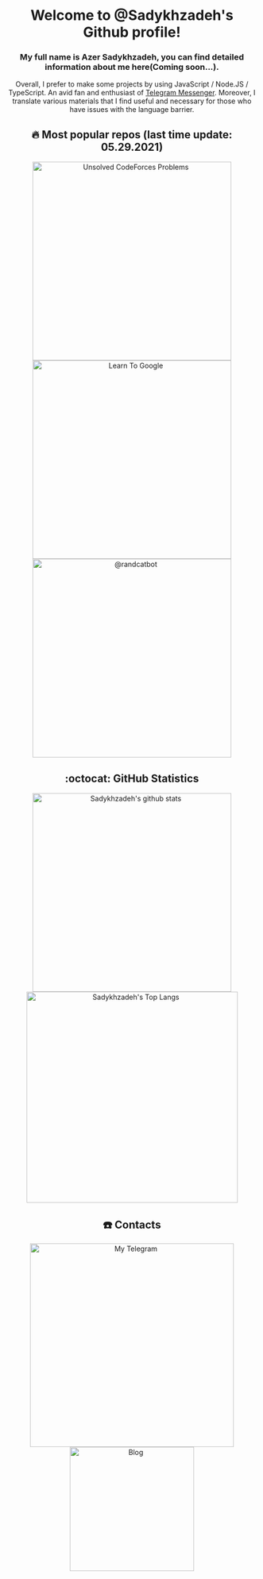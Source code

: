 <div align="center">
  <h1>Welcome to @Sadykhzadeh's Github profile!</h1>
  <h3>My full name is Azer Sadykhzadeh, you can find detailed information about me here(Coming soon...).</h3> 
  </h4>
    Overall, I prefer to make some projects by using JavaScript / Node.JS / TypeScript. An avid fan and enthusiast of <a href="https://github.com/TelegramMessenger" target="_blank">Telegram Messenger</a>.
    Moreover, I translate various materials that I find useful and necessary for those who have issues with the language barrier.
  </h4>
  <h2>🔥 Most popular repos (last time update: 05.29.2021)</h2>
  <a href="https://github.com/Sadykhzadeh/unsolved-cf-problems" target="_blank">
    <img
       width="400"
       alt="Unsolved CodeForces Problems"
       src="https://github-readme-stats.vercel.app/api/pin/?username=sadykhzadeh&repo=unsolved-cf-problems&title_color=c9d1d9&text_color=c9d1d9&icon_color=ffffffb3&bg_color=0d1117&hide_border=true&show_owner=true" />
  </a>
  <a href="https://github.com/Sadykhzadeh/learn-to-google" target="_blank">
    <img
       width="400"
       alt="Learn To Google"
       src="https://github-readme-stats.vercel.app/api/pin/?username=sadykhzadeh&repo=learn-to-google&title_color=c9d1d9&text_color=c9d1d9&icon_color=ffffffb3&bg_color=0d1117&hide_border=true&show_owner=true" />
  </a>
  <a href="https://github.com/Sadykhzadeh/randcatbot-py" target="_blank">
    <img
       width="400"
       alt="@randcatbot"
       title="[deprecated]"
       src="https://github-readme-stats.vercel.app/api/pin/?username=sadykhzadeh&repo=randcatbot-py&title_color=c9d1d9&text_color=c9d1d9&icon_color=ffffffb3&bg_color=0d1117&hide_border=true&show_owner=true" />
  </a>
  <h2>:octocat: GitHub Statistics</h2>
  <a href="https://github.com/Sadykhzadeh/" target="_blank">
  <img
       width="400"
       alt="Sadykhzadeh's github stats"
       src="https://github-readme-stats.vercel.app/api?username=Sadykhzadeh&show_icons=true&title_color=c9d1d9&text_color=c9d1d9&icon_color=ffffffb3&bg_color=0d1117&hide_border=true" />
  <img 
       width="425"
       alt="Sadykhzadeh's Top Langs" 
       src="https://github-readme-stats.vercel.app/api/top-langs/?username=Sadykhzadeh&title_color=c9d1d9&text_color=c9d1d9&icon_color=ffffffb3&bg_color=0d1117&hide_border=true&layout=compact&langs_count=10" />
  </a>
  <h2 align="center">
    ☎️ Contacts
  </h2>
    <a href="https://t.me/Sadykhzadeh" target="_blank">
      <img width="410px" alt="My Telegram" src="https://badgen.net/badge/My%20Telegram/@Sadykhzadeh/red?icon=telegram">
    </a>
    <a href="https://t.me/Sa_Blog" target="_blank">
      <img width="250px" alt="Blog" src="https://badgen.net/badge/Blog/@Sa_Blog/blue?icon=telegram">
    </a>
</div>
